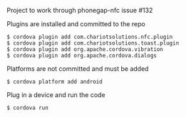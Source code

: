 Project to work through phonegap-nfc issue #132

Plugins are installed and committed to the repo

    $ cordova plugin add com.chariotsolutions.nfc.plugin
    $ cordova plugin add com.chariotsolutions.toast.plugin
    $ cordova plugin add org.apache.cordova.vibration
    $ cordova plugin add org.apache.cordova.dialogs

Platforms are not committed and must be added

    $ cordova platform add android

Plug in a device and run the code

    $ cordova run
